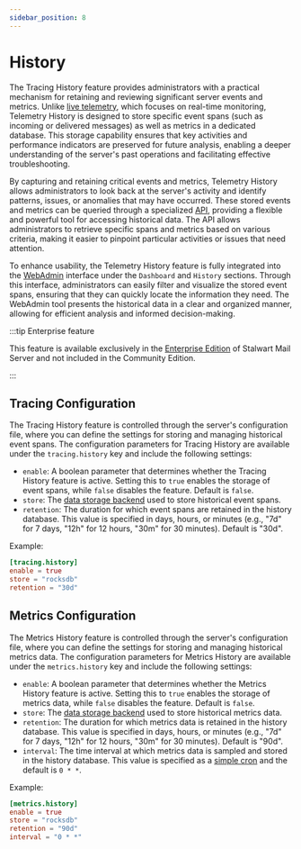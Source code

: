 ```yaml
---
sidebar_position: 8
---
```


# History

The Tracing History feature provides administrators with a practical mechanism for retaining and reviewing significant server events and metrics. Unlike [live telemetry](/docs/telemetry/live), which focuses on real-time monitoring, Telemetry History is designed to store specific event spans (such as incoming or delivered messages) as well as metrics in a dedicated database. This storage capability ensures that key activities and performance indicators are preserved for future analysis, enabling a deeper understanding of the server's past operations and facilitating effective troubleshooting.

By capturing and retaining critical events and metrics, Telemetry History allows administrators to look back at the server's activity and identify patterns, issues, or anomalies that may have occurred. These stored events and metrics can be queried through a specialized [API](/docs/api/management/overview), providing a flexible and powerful tool for accessing historical data. The API allows administrators to retrieve specific spans and metrics based on various criteria, making it easier to pinpoint particular activities or issues that need attention.

To enhance usability, the Telemetry History feature is fully integrated into the [WebAdmin](/docs/management/webadmin/overview) interface under the `Dashboard` and `History` sections. Through this interface, administrators can easily filter and visualize the stored event spans, ensuring that they can quickly locate the information they need. The WebAdmin tool presents the historical data in a clear and organized manner, allowing for efficient analysis and informed decision-making.

:::tip Enterprise feature

This feature is available exclusively in the [Enterprise Edition](/docs/server/enterprise) of Stalwart Mail Server and not included in the Community Edition.

:::

## Tracing Configuration

The Tracing History feature is controlled through the server's configuration file, where you can define the settings for storing and managing historical event spans. The configuration parameters for Tracing History are available under the `tracing.history` key and include the following settings:

- `enable`: A boolean parameter that determines whether the Tracing History feature is active. Setting this to `true` enables the storage of event spans, while `false` disables the feature. Default is `false`.
- `store`: The [data storage backend](/docs/storage/data) used to store historical event spans. 
- `retention`: The duration for which event spans are retained in the history database. This value is specified in days, hours, or minutes (e.g., "7d" for 7 days, "12h" for 12 hours, "30m" for 30 minutes). Default is "30d".

Example:

```toml
[tracing.history]
enable = true
store = "rocksdb"
retention = "30d"
```

## Metrics Configuration

The Metrics History feature is controlled through the server's configuration file, where you can define the settings for storing and managing historical metrics data. The configuration parameters for Metrics History are available under the `metrics.history` key and include the following settings:

- `enable`: A boolean parameter that determines whether the Metrics History feature is active. Setting this to `true` enables the storage of metrics data, while `false` disables the feature. Default is `false`.
- `store`: The [data storage backend](/docs/storage/data) used to store historical metrics data.
- `retention`: The duration for which metrics data is retained in the history database. This value is specified in days, hours, or minutes (e.g., "7d" for 7 days, "12h" for 12 hours, "30m" for 30 minutes). Default is "90d".
- `interval`: The time interval at which metrics data is sampled and stored in the history database. This value is specified as a [simple cron](/docs/configuration/values/cron) and the default is `0 * *`.

Example:

```toml
[metrics.history]
enable = true
store = "rocksdb"
retention = "90d"
interval = "0 * *"
```
